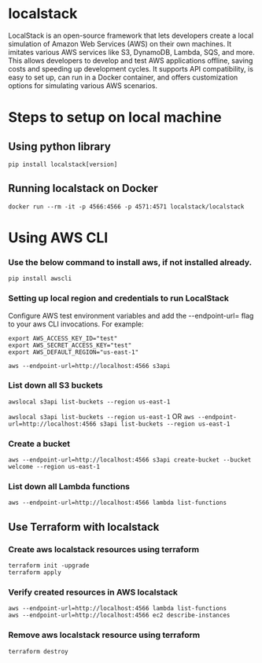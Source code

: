 # localstack
LocalStack is an open-source framework that lets developers create a local simulation of Amazon Web Services (AWS) on their own machines. It imitates various AWS services like S3, DynamoDB, Lambda, SQS, and more. This allows developers to develop and test AWS applications offline, saving costs and speeding up development cycles. It supports API compatibility, is easy to set up, can run in a Docker container, and offers customization options for simulating various AWS scenarios.

# Steps to setup on local machine
## Using python library
```pip install localstack[version] ```

## Running localstack on Docker
```docker run --rm -it -p 4566:4566 -p 4571:4571 localstack/localstack```

# Using AWS CLI
### Use the below command to install aws, if not installed already.
``` pip install awscli ```

### Setting up local region and credentials to run LocalStack
Configure AWS test environment variables and add the --endpoint-url=<localstack-url> flag to your aws CLI invocations. For example:
```
export AWS_ACCESS_KEY_ID="test"
export AWS_SECRET_ACCESS_KEY="test"
export AWS_DEFAULT_REGION="us-east-1"
```

```aws --endpoint-url=http://localhost:4566 s3api```

### List down all S3 buckets
```awslocal s3api list-buckets --region us-east-1```

```awslocal s3api list-buckets --region us-east-1```
OR
```aws --endpoint-url=http://localhost:4566 s3api list-buckets --region us-east-1```

### Create a bucket
```aws --endpoint-url=http://localhost:4566 s3api create-bucket --bucket welcome --region us-east-1```

### List down all Lambda functions
```aws --endpoint-url=http://localhost:4566 lambda list-functions```

## Use Terraform with localstack
### Create aws localstack resources using terraform
```
terraform init -upgrade
terraform apply
```
### Verify created resources in AWS localstack
```
aws --endpoint-url=http://localhost:4566 lambda list-functions
aws --endpoint-url=http://localhost:4566 ec2 describe-instances
```

### Remove aws localstack resource using terraform
```terraform destroy```
